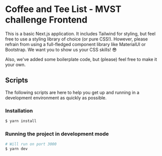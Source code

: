 # Coffee and Tee List - MVST challenge Frontend

This is a basic Next.js application. It includes Tailwind for styling, but feel free to use a styling library of choice (or pure CSS!). However, please refrain from using a full-fledged component library like MaterialUI or Bootstrap. We want you to show us your CSS skills! 😎

Also, we've added some boilerplate code, but (please) feel free to make it your own.

## Scripts

The following scripts are here to help you get up and running in a development environment as quickly as possible.

### Installation

```bash
$ yarn install
```

### Running the project in development mode

```bash
# Will run on port 3000
$ yarn dev
```
